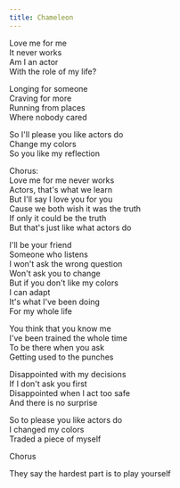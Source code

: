 ```yaml
---          
title: Chameleon      
---          
```

              
Love me for me  
It never works  
Am I an actor  
With the role of my life?  
  
Longing for someone  
Craving for more  
Running from places   
Where nobody cared  
  
So I'll please you like actors do  
Change my colors  
So you like my reflection  
  
Chorus:  
Love me for me never works  
Actors, that's what we learn  
But I'll say I love you for you   
Cause we both wish it was the truth  
If only it could be the truth  
But that's just like what actors do  
  
I'll be your friend   
Someone who listens  
I won't ask the wrong question  
Won't ask you to change  
But if you don't like my colors  
I can adapt   
It's what I've been doing  
For my whole life  
  
You think that you know me  
I've been trained the whole time  
To be there when you ask  
Getting used to the punches  
  
Disappointed with my decisions   
If I don't ask you first   
Disappointed when I act too safe  
And there is no surprise  
  
So to please you like actors do  
I changed my colors  
Traded a piece of myself  
  
Chorus   
  
They say the hardest part is to play yourself  
